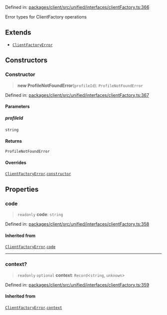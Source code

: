 Defined in: [packages/client/src/unified/interfaces/clientFactory.ts:366](https://github.com/signalwire/signalwire-js/blob/52fa77b6c8db68f4c99b30b3776f45a4309e15bf/packages/client/src/unified/interfaces/clientFactory.ts#L366)

Error types for ClientFactory operations

## Extends

- [`ClientFactoryError`](ClientFactoryError.md)

## Constructors

### Constructor

> **new ProfileNotFoundError**(`profileId`): `ProfileNotFoundError`

Defined in: [packages/client/src/unified/interfaces/clientFactory.ts:367](https://github.com/signalwire/signalwire-js/blob/52fa77b6c8db68f4c99b30b3776f45a4309e15bf/packages/client/src/unified/interfaces/clientFactory.ts#L367)

#### Parameters

##### profileId

`string`

#### Returns

`ProfileNotFoundError`

#### Overrides

[`ClientFactoryError`](ClientFactoryError.md).[`constructor`](ClientFactoryError.md#constructor)

## Properties

### code

> `readonly` **code**: `string`

Defined in: [packages/client/src/unified/interfaces/clientFactory.ts:358](https://github.com/signalwire/signalwire-js/blob/52fa77b6c8db68f4c99b30b3776f45a4309e15bf/packages/client/src/unified/interfaces/clientFactory.ts#L358)

#### Inherited from

[`ClientFactoryError`](ClientFactoryError.md).[`code`](ClientFactoryError.md#code)

***

### context?

> `readonly` `optional` **context**: `Record`\<`string`, `unknown`\>

Defined in: [packages/client/src/unified/interfaces/clientFactory.ts:359](https://github.com/signalwire/signalwire-js/blob/52fa77b6c8db68f4c99b30b3776f45a4309e15bf/packages/client/src/unified/interfaces/clientFactory.ts#L359)

#### Inherited from

[`ClientFactoryError`](ClientFactoryError.md).[`context`](ClientFactoryError.md#context)
